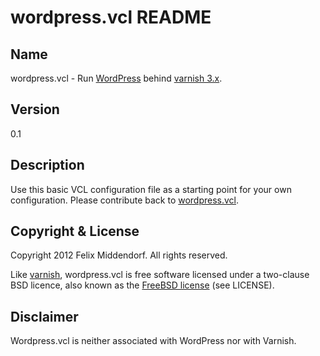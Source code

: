 # wordpress.vcl README

## Name
wordpress.vcl - Run [WordPress][wordpress] behind [varnish 3.x][varnish].

## Version
0.1

## Description
Use this basic VCL configuration file as a starting point for your own
configuration. Please contribute back to [wordpress.vcl][home].

## Copyright & License
Copyright 2012 Felix Middendorf. All rights reserved.

Like [varnish][varnish], wordpress.vcl is free software licensed under a
two-clause BSD licence, also known as the [FreeBSD license][bsd] (see LICENSE).

## Disclaimer
Wordpress.vcl is neither associated with WordPress nor with Varnish.

[home]: https://github.com/felixmiddendorf/wordpress.vcl
[wordpress]: http://wordpress.org/
[varnish]: http://www.varnish-cache.org/
[bsd]: http://www.opensource.org/licenses/BSD-2-Clause
